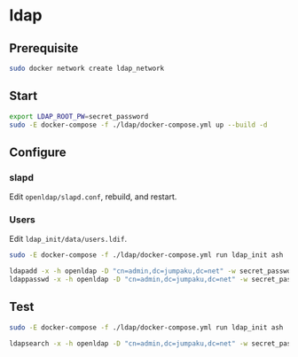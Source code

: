 # ldap

## Prerequisite

```sh
sudo docker network create ldap_network
```

## Start

```sh
export LDAP_ROOT_PW=secret_password
sudo -E docker-compose -f ./ldap/docker-compose.yml up --build -d
```

## Configure

### slapd

Edit `openldap/slapd.conf`, rebuild, and restart.

### Users

Edit `ldap_init/data/users.ldif`.

```sh
sudo -E docker-compose -f ./ldap/docker-compose.yml run ldap_init ash
```

```sh
ldapadd -x -h openldap -D "cn=admin,dc=jumpaku,dc=net" -w secret_password -f users.ldif
ldappasswd -x -h openldap -D "cn=admin,dc=jumpaku,dc=net" -w secret_password -s user_password "uid=jumpaku,ou=users,dc=jumpaku,dc=net"
```

## Test

```sh
sudo -E docker-compose -f ./ldap/docker-compose.yml run ldap_init ash
```

```sh
ldapsearch -x -h openldap -D "cn=admin,dc=jumpaku,dc=net" -w secret_password -b "dc=jumpaku,dc=net" "(objectClass=*)"
```
